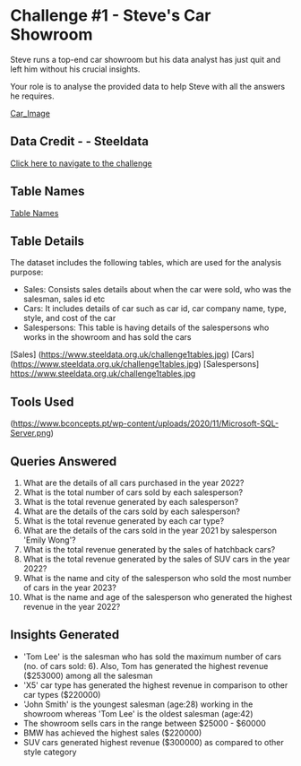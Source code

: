 
# Challenge #1 - Steve's Car Showroom

Steve runs a top-end car showroom but his data analyst has just quit and left him without his crucial insights.

Your role is to analyse the provided data to help Steve with all the answers he requires.

[Car_Image](https://images.unsplash.com/photo-1547744152-14d985cb937f?ixlib=rb-4.0.3&ixid=MnwxMjA3fDB8MHxzZWFyY2h8MXx8Zm9yZCUyMG11c3Rhbmd8ZW58MHx8MHx8&w=1000&q=80)

## Data Credit - - Steeldata

[Click here to navigate to the challenge](https://www.steeldata.org.uk/SQL1.html)

## Table Names

[Table Names](https://www.steeldata.org.uk/assets/images/challenge1tables.jpg)

## Table Details

The dataset includes the following tables, which are used for the analysis purpose:
- Sales: Consists sales details about when the car were sold, who was the salesman, sales id etc
- Cars: It includes details of car such as car id, car company name, type, style, and cost of the car
- Salespersons: This table is having details of the salespersons who works in the showroom and has sold the cars

[Sales] (https://www.steeldata.org.uk/challenge1tables.jpg)
[Cars] (https://www.steeldata.org.uk/challenge1tables.jpg)
[Salespersons] https://www.steeldata.org.uk/challenge1tables.jpg

## Tools Used

(https://www.bconcepts.pt/wp-content/uploads/2020/11/Microsoft-SQL-Server.png)

## Queries Answered

1. What are the details of all cars purchased in the year 2022?
2. What is the total number of cars sold by each salesperson?
3. What is the total revenue generated by each salesperson?
4. What are the details of the cars sold by each salesperson?
5. What is the total revenue generated by each car type?
6. What are the details of the cars sold in the year 2021 by salesperson 'Emily Wong'?
7. What is the total revenue generated by the sales of hatchback cars?
8. What is the total revenue generated by the sales of SUV cars in the year 2022?
9. What is the name and city of the salesperson who sold the most number of cars in the year 2023?
10. What is the name and age of the salesperson who generated the highest revenue in the year 2022?

## Insights Generated

- 'Tom Lee' is the salesman who has sold the maximum number of cars (no. of cars sold: 6). Also, Tom has generated the highest revenue ($253000) among all the salesman
- 'X5' car type has generated the highest revenue in comparison to other car types ($220000) 
- 'John Smith' is the youngest salesman (age:28) working in the showroom whereas 'Tom Lee' is the oldest salesman (age:42)
- The showroom sells cars in the range between $25000 - $60000
- BMW has achieved the highest sales ($220000)
- SUV cars generated highest revenue ($300000) as compared to other style category